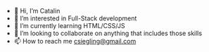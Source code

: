 - 👋 Hi, I’m Catalin  
- 👀 I’m interested in Full-Stack development 
- 🌱 I’m currently learning HTML/CSS/JS
- 💞️ I’m looking to collaborate on anything that includes those skills
- 📫 How to reach me csiegling@gmail.com

<!---
Ant-Acid/Ant-Acid is a ✨ special ✨ repository because its `README.md` (this file) appears on your GitHub profile.
You can click the Preview link to take a look at your changes.
--->
